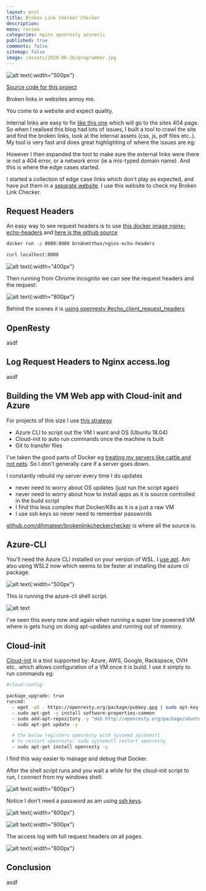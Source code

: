 ```yaml
---
layout: post
title: Broken Link Checker Checker 
description: 
menu: review
categories: nginx openresty azurecli 
published: true 
comments: false     
sitemap: false
image: /assets/2020-06-26/programmer.jpg
---
```


![alt text](/assets/2020-06-30/crying.jpg "Photo by Marcos Paulo Prado from unsplash"){:width="500px"}

[Source code for this project](https://github.com/djhmateer/brokenlinkcheckerchecker)

Broken links in websites annoy me.

You come to a website and expect quality.

Internal links are easy to fix [like this one](/brokenurl) which will go to the sites 404 page. So when I realised this blog had lots of issues, I built a tool to crawl the site and find the broken links, look at the internal assets (css, js, pdf files etc..). My tool is very fast and does great highlighting of where the issues are eg:

However I then expanded the tool to make sure the external links were there ie not a 404 error, or a network error (ie a mis-typed domain name). And this is where the edge cases started.

I started a collection of edge case links which don't play as expected, and have put them in a [separate website](/). I use this website to check my Broken Link Checker.

## Request Headers

An easy way to see request headers is to use [this docker image nginx-echo-headers](https://hub.docker.com/r/brndnmtthws/nginx-echo-headers/) and [here is the github source](https://github.com/brndnmtthws/nginx-echo-headers/blob/master/nginx.conf)

```bash
docker run -p 8080:8080 brndnmtthws/nginx-echo-headers

curl localhost:8080
```

![alt text](/assets/2020-06-30/curl-request-headers.jpg "Request headers from curl"){:width="400px"}

Then running from Chrome incognito we can see the request headers and the request:

![alt text](/assets/2020-06-30/request-headers.jpg "Request headers from Chrome"){:width="800px"}

Behind the scenes it is [using openresty #echo_client_request_headers](https://github.com/openresty/echo-nginx-module#echo_client_request_headers)

## OpenResty

asdf

## Log Request Headers to Nginx access.log

asdf

## Building the VM Web app with Cloud-init and Azure

For projects of this size I use [this strategy](/2020/01/09/Publishing-ASP-NET-Core-3-App-to-Ubuntu)

- Azure CLI to script out the VM I want and OS (Ubuntu 18.04)
- Cloud-init to auto run commands once the machine is built
- Git to transfer files

I've taken the good parts of Docker eg [treating my servers like cattle and not pets](https://devops.stackexchange.com/questions/653/what-is-the-definition-of-cattle-not-pets). So I don't generally care if a server goes down.

I constantly rebuild my server every time I do updates

- never need to worry about OS updates (just run the script again)
- never need to worry about how to install apps as it is source controlled in the build script
- I find this less complex that Docker/K8s as it is a just a raw VM
- I use ssh keys so never need to remember passwords

[github.com/djhmateer/brokenlinkcheckerchecker](https://github.com/djhmateer/brokenlinkcheckerchecker) is where all the source is.

## Azure-CLI

You'll need the Azure CLI installed on your version of WSL. I [use apt](https://docs.microsoft.com/en-us/cli/azure/install-azure-cli-apt?view=azure-cli-latest). Am also using WSL2 now which seems to be faster at installing the azure cli package.

![alt text](/assets/2020-06-30/wsl-output.jpg "WSL Output"){:width="500px"}

This is running the azure-cli shell script.

<!-- ![alt text](/assets/2020-06-30/low-memory.jpg "Low Memory"){:width="500px"} -->
![alt text](/assets/2020-06-30/low-memory.jpg "Low Memory")

I've seen this every now and again when running a super low powered VM where is gets hung on doing apt-updates and running out of memory.

## Cloud-init

[Cloud-init](https://cloud-init.io/) is a tool supported by: Azure, AWS, Google, Rackspace, OVH etc.. which allows configuration of a VM once it is build. I use it simply to run commands eg:

```bash
#cloud-config

package_upgrade: true
runcmd:
  - wget -qO - https://openresty.org/package/pubkey.gpg | sudo apt-key add -
  - sudo apt-get -y install software-properties-common
  - sudo add-apt-repository -y "deb http://openresty.org/package/ubuntu $(lsb_release -sc) main"
  - sudo apt-get update -y

  # the below registers openresty with systemd systemctl
  # to restart openresty: sudo systemctl restart openresty
  - sudo apt-get install openresty -y

```

I find this way easier to manage and debug that Docker.

After the shell script runs and you wait a while for the cloud-init script to run, I connect from my windows shell:

![alt text](/assets/2020-06-30/shell.jpg "Connecting from cmder windows shell"){:width="600px"}

Notice I don't need a password as am using [ssh keys](/2020/03/05/Multiple-SSH-Keys-on-Azure-Linux-VM).

![alt text](/assets/2020-06-30/blcc.jpg "The website from Chrome"){:width="600px"}

![alt text](/assets/2020-06-30/access-log.jpg "Viewing the access log with full request headers"){:width="800px"}

The access log with full request headers on all pages.

![alt text](/assets/2020-06-30/echoback.jpg "The special echoback page"){:width="800px"}

## Conclusion

asdf